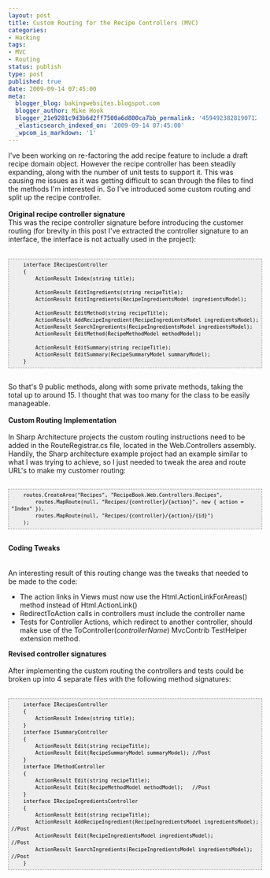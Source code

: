 ```yaml
---
layout: post
title: Custom Routing for the Recipe Controllers (MVC)
categories:
- Hacking
tags:
- MVC
- Routing
status: publish
type: post
published: true
date: 2009-09-14 07:45:00
meta:
  blogger_blog: bakingwebsites.blogspot.com
  blogger_author: Mike Hook
  blogger_21e9281c9d3b6d2ff7500a6d800ca7bb_permalink: '4594923828190712698'
  _elasticsearch_indexed_on: '2009-09-14 07:45:00'
  _wpcom_is_markdown: '1'
---
```

I've been working on re-factoring the add recipe feature to include a draft recipe domain object. However the recipe controller has been steadily expanding, along with the number of unit tests to support it. This was causing me issues as it was getting difficult to scan through the files to find the methods I'm interested in. So I've introduced some custom routing and split up the recipe controller.<br />
<br />
<b>Original recipe controller signature </b><br />
This was the recipe controller signature before introducing the customer routing (for brevity in this post I've extracted the controller signature to an interface, the interface is not actually used in the project):<br />
<br />

<pre style="background-color:#eeeeee;border:1px dashed rgb(153,153,153);color:black;font-family:Andale Mono, Lucida Console, Monaco, fixed, monospace;font-size:12px;line-height:14px;overflow:auto;width:100%;padding:5px;"><code>    interface IRecipesController
    {
        ActionResult Index(string title);

        ActionResult EditIngredients(string recipeTitle);
        ActionResult EditIngredients(RecipeIngredientsModel ingredientsModel);

        ActionResult EditMethod(string recipeTitle);
        ActionResult AddRecipeIngredient(RecipeIngredientsModel ingredientsModel);
        ActionResult SearchIngredients(RecipeIngredientsModel ingredientsModel);
        ActionResult EditMethod(RecipeMethodModel methodModel);

        ActionResult EditSummary(string recipeTitle);
        ActionResult EditSummary(RecipeSummaryModel summaryModel);   
    }
</code></pre>

<br />
So that's 9 public methods, along with some private methods, taking the total up to around 15. I thought that was too many for the class to be easily manageable.<br />
<br />
<b>Custom Routing Implementation</b><br />
<br />
In Sharp Architecture projects the custom routing instructions need to be added in the RouteRegistrar.cs file, located in the Web.Controllers assembly. Handily, the Sharp architecture example project had an example similar to what I was trying to achieve, so I just needed to tweak the area and route URL's to make my customer routing:<br />
<br />

<pre style="background-color:#eeeeee;border:1px dashed rgb(153,153,153);color:black;font-family:Andale Mono, Lucida Console, Monaco, fixed, monospace;font-size:12px;line-height:14px;overflow:auto;width:100%;padding:5px;"><code>    routes.CreateArea("Recipes", "RecipeBook.Web.Controllers.Recipes",
        routes.MapRoute(null, "Recipes/{controller}/{action}", new { action = "Index" }),
        routes.MapRoute(null, "Recipes/{controller}/{action}/{id}")
    );
</code></pre>

<br />
<b>Coding Tweaks<br />
</b><br />
<br />
An interesting result of this routing change was the tweaks that needed to be made to the code:<br />

<ul><li>The action links in Views must now use the Html.ActionLinkForAreas() method instead of Html.ActionLink<i></i>()</li>
<li>RedirectToAction calls in controllers must include the controller name </li>
<li>Tests for Controller Actions, which redirect to another controller, should make use of the ToController(<i>controllerName</i>) MvcContrib TestHelper extension method.</li>
</ul>

<b>Revised controller signatures</b><br />
<br />
After implementing the custom routing the controllers and tests could be broken up into 4 separate files with the following method signatures:<br />
<br />

<pre style="background-color:#eeeeee;border:1px dashed rgb(153,153,153);color:black;font-family:Andale Mono, Lucida Console, Monaco, fixed, monospace;font-size:12px;line-height:14px;overflow:auto;width:100%;padding:5px;"><code>    interface IRecipesController    
    {
        ActionResult Index(string title);
    }
    interface ISummaryController    
    {
        ActionResult Edit(string recipeTitle);              
        ActionResult Edit(RecipeSummaryModel summaryModel); //Post        
    }
    interface IMethodController    
    {
        ActionResult Edit(string recipeTitle);
        ActionResult Edit(RecipeMethodModel methodModel);   //Post
    }
    interface IRecipeIngredientsController
    {
        ActionResult Edit(string recipeTitle);
        ActionResult AddRecipeIngredient(RecipeIngredientsModel ingredientsModel);  //Post
        ActionResult Edit(RecipeIngredientsModel ingredientsModel);                 //Post    
        ActionResult SearchIngredients(RecipeIngredientsModel ingredientsModel);    //Post
    }
</code></pre>
